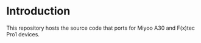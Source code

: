 # Introduction
This repository hosts the source code that ports for Miyoo A30 and F(x)tec Pro1 devices.
